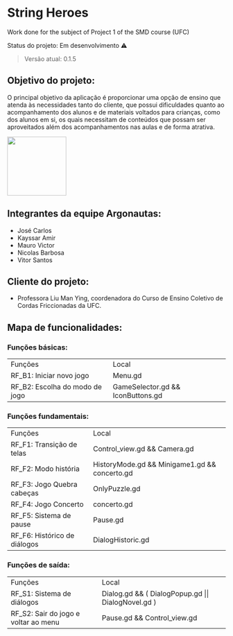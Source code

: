 # String Heroes
Work done for the subject of Project 1 of the SMD course (UFC)

Status do projeto: Em desenvolvimento ⚠️
> Versão atual: 0.1.5

## Objetivo do projeto:
O principal objetivo da aplicação é proporcionar uma opção de ensino que atenda às necessidades tanto do cliente, que possui dificuldades quanto ao acompanhamento dos alunos e de materiais voltados para crianças, como dos alunos em si, os quais necessitam de conteúdos que possam ser aproveitados além dos acompanhamentos nas aulas e de forma atrativa.

<img src="https://user-images.githubusercontent.com/51689397/125649348-f4d941a0-efae-4312-a34e-64fdbceb596c.png" width="136px" heigth="96px"></img>
## Integrantes da equipe Argonautas:
- José Carlos 
- Kayssar Amir
- Mauro Victor
- Nicolas Barbosa
- Vitor Santos

## Cliente do projeto:
- Professora Liu Man Ying, coordenadora do Curso de Ensino Coletivo de Cordas Friccionadas da UFC.

## Mapa de funcionalidades:
### Funções básicas:
<table>
  <tr> <td>Funções</td><td>Local</td> </tr>
  <tr> <td>RF_B1: Iniciar novo jogo </td><td>Menu.gd</td> </tr>
  <tr> <td>RF_B2: Escolha do modo de  jogo </td><td>GameSelector.gd && IconButtons.gd</td> </tr>
</table>

### Funções fundamentais:
<table>
  <tr> <td>Funções</td><td>Local</td> </tr>
  <tr> <td>RF_F1: Transição de telas </td><td>Control_view.gd && Camera.gd</td> </tr>
  <tr> <td>RF_F2: Modo história </td><td>HistoryMode.gd && Minigame1.gd && concerto.gd</td> </tr>
  <tr> <td>RF_F3: Jogo Quebra cabeças </td><td>OnlyPuzzle.gd</td> </tr>
  <tr> <td>RF_F4: Jogo Concerto </td><td>concerto.gd</td> </tr>
  <tr> <td>RF_F5: Sistema de pause </td><td>Pause.gd</td> </tr>
  <tr> <td>RF_F6: Histórico de diálogos </td><td>DialogHistoric.gd </td> </tr>
</table>

### Funções de saída:
<table>
  <tr> <td>Funções</td><td>Local</td> </tr>
  <tr> <td>RF_S1: Sistema de diálogos </td><td> Dialog.gd && ( DialogPopup.gd || DialogNovel.gd ) </td> </tr>
  <tr> <td>RF_S2: Sair do jogo e voltar ao menu </td><td> Pause.gd && Control_view.gd </td> </tr>
</table>
